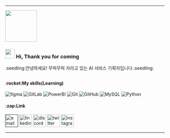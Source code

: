 
___

<p align="left">
<img src="https://media.giphy.com/media/WUlplcMpOCEmTGBtBW/giphy.gif" width="100">

<h3 align="left">
<img src = "https://raw.githubusercontent.com/MartinHeinz/MartinHeinz/master/wave.gif" width = 30px> Hi, Thank you for coming</h3>
:seedling:안녕하세요! 무럭무럭 자라고 있는 AI 서비스 기획자입니다.:seedling:

##


<h4>:rocket:My skills(Learning)</h4>

![figma](https://img.shields.io/badge/-figma-%232C3A42?style=flat-square&logo=figma)
![GitLab](https://img.shields.io/badge/-GitLab-FCA121?style=flat-square&logo=gitlab)
![PowerBI](https://img.shields.io/badge/-PowerBI-%23007ACC?style=flat-square&logo=PowerBI)
![Git](https://img.shields.io/badge/-Git-black?style=flat-square&logo=git)
![GitHub](https://img.shields.io/badge/-GitHub-181717?style=flat-square&logo=github)
![MySQL](https://img.shields.io/badge/-MySQL-black?style=flat-square&logo=mysql)
![Python](https://img.shields.io/badge/-Python-black?style=flat-square&logo=Python)



<h4 align="left">:zap:Link</h4>

<a href=""><img src="https://img.icons8.com/color/96/000000/gmail.png" width = 40px alt="email"/></a>
<a href="https://kr.linkedin.com/"><img src="https://img.icons8.com/color/96/000000/linkedin.png" width = 40px alt="linkedin"/></a>
<a href="https://discord.com/"><img src="https://img.icons8.com/color/96/000000/discord-logo.png" width = 40px alt="discord"/></a>
<a href="https://x.com/?lang=ko"><img src="https://img.icons8.com/color/96/000000/twitter-squared.png" width = 40px alt="twitter"/></a>
<a href="https://www.instagram.com/"><img src="https://img.icons8.com/color/96/000000/instagram-new.png" width = 40px alt="instagram"/></a>


---



